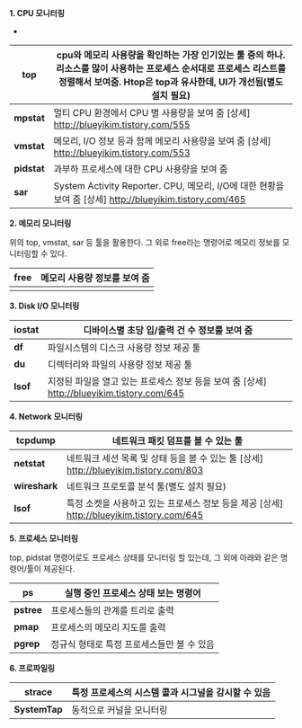 **1. CPU 모니터링**

- 

| **top**     | cpu와 메모리 사용량을 확인하는 가장 인기있는 툴 중의 하나. 리소스를 많이 사용하는 프로세스 순서대로 프로세스 리스트를 정렬해서 보여줌. Htop은 top과 유사한데, UI가 개선됨(별도 설치 필요) |
| ----------- | ------------------------------------------------------------ |
| **mpstat**  | 멀티 CPU 환경에서 CPU 별 사용량을 보여 줌 [상세] http://blueyikim.tistory.com/555 |
| **vmstat**  | 메모리, I/O 정보 등과 함께 메모리 사용량을 보여 줌 [상세] http://blueyikim.tistory.com/553 |
| **pidstat** | 과부하 프로세스에 대한 CPU 사용량을 보여 줌                  |
| **sar**     | System Activity Reporter. CPU, 메모리, I/O에 대한 현황을 보여 줌 [상세] http://blueyikim.tistory.com/465 |



**2. 메모리 모니터링**

위의 top, vmstat, sar 등 툴을 활용한다. 그 외로 free라는 명령어로 메모리 정보를 모니터링할 수 있다.

| **free** | 메모리 사용량 정보를 보여 줌 |
| -------- | ---------------------------- |
|          |                              |



**3. Disk I/O 모니터링**

| **iostat** | 디바이스별 초당 입/출력 건 수 정보를 보여 줌                 |
| ---------- | ------------------------------------------------------------ |
| **df**     | 파일시스템의 디스크 사용량 정보 제공 툴                      |
| **du**     | 디렉터리와 파일의 사용량 정보 제공 툴                        |
| **lsof**   | 지정된 파일을 열고 있는 프로세스 정보 등을 보여 줌 [상세] http://blueyikim.tistory.com/645 |



**4. Network 모니터링**

| **tcpdump**   | 네트워크 패킷 덤프를 볼 수 있는 툴                           |
| ------------- | ------------------------------------------------------------ |
| **netstat**   | 네트워크 세션 목록 및 상태 등을 볼 수 있는 툴 [상세] http://blueyikim.tistory.com/803 |
| **wireshark** | 네트워크 프로토콜 분석 툴(별도 설치 필요)                    |
| **lsof**      | 특정 소켓을 사용하고 있는  프로세스 정보 등을 제공 [상세] http://blueyikim.tistory.com/645 |



**5. 프로세스 모니터링**

top, pidstat 명령어로도 프로세스 상태를 모니터링 할 있는데, 그 외에 아래와 같은 명령어/툴이 제공된다.

| **ps**     | 실행 중인 프로세스 상태 보는 명령어        |
| ---------- | ------------------------------------------ |
| **pstree** | 프로세스들의 관계를 트리로 출력            |
| **pmap**   | 프로세스의 메모리 지도를 출력              |
| **pgrep**  | 정규식 형태로 특정 프로세스들만 볼 수 있음 |



**6. 프로파일링**

| **strace**    | 특정 프로세스의 시스템 콜과 시그널을 감시할 수 있음 |
| ------------- | --------------------------------------------------- |
| **SystemTap** | 동적으로 커널을 모니터링                            |